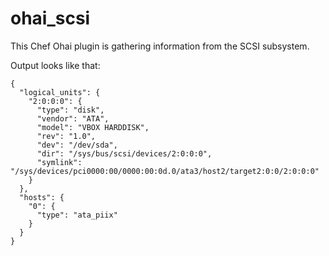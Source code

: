 # ohai_scsi

This Chef Ohai plugin is gathering information from the SCSI subsystem.

Output looks like that:

```
{
  "logical_units": {
    "2:0:0:0": {
      "type": "disk",
      "vendor": "ATA",
      "model": "VBOX HARDDISK",
      "rev": "1.0",
      "dev": "/dev/sda",
      "dir": "/sys/bus/scsi/devices/2:0:0:0",
      "symlink": "/sys/devices/pci0000:00/0000:00:0d.0/ata3/host2/target2:0:0/2:0:0:0"
    }
  },
  "hosts": {
    "0": {
      "type": "ata_piix"
    }
  }
}
```
